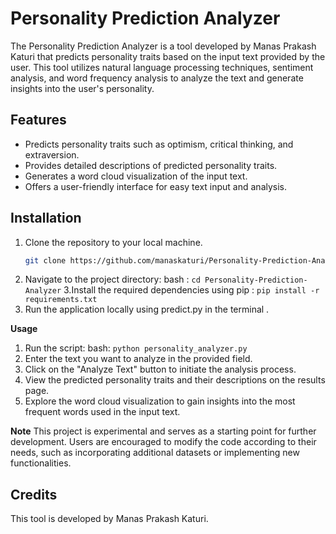 # Personality Prediction Analyzer

The Personality Prediction Analyzer is a tool developed by Manas Prakash Katuri that predicts personality traits based on the input text provided by the user. This tool utilizes natural language processing techniques, sentiment analysis, and word frequency analysis to analyze the text and generate insights into the user's personality.

## Features
- Predicts personality traits such as optimism, critical thinking, and extraversion.
- Provides detailed descriptions of predicted personality traits.
- Generates a word cloud visualization of the input text.
- Offers a user-friendly interface for easy text input and analysis.

## Installation
1. Clone the repository to your local machine.
   ```bash
   git clone https://github.com/manaskaturi/Personality-Prediction-Analyzer.git
2. Navigate to the project directory:
bash :
   `cd Personality-Prediction-Analyzer`
3.Install the required dependencies using pip :
   `pip install -r requirements.txt`
4. Run the application locally using predict.py in the terminal .

**Usage**
1. Run the script:
bash:
  `python personality_analyzer.py`
2. Enter the text you want to analyze in the provided field.
3. Click on the "Analyze Text" button to initiate the analysis process.
4.  View the predicted personality traits and their descriptions on the results page.
5. Explore the word cloud visualization to gain insights into the most frequent words used in the input text.

**Note**
This project is experimental and serves as a starting point for further development. Users are encouraged to modify the code according to their needs, such as incorporating additional datasets or implementing new functionalities.

## Credits
This tool is developed by Manas Prakash Katuri.